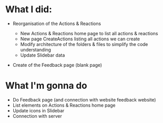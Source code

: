 # What I did:

- Reorganisation of the Actions & Reactions
    * New Actions & Reactions home page to list all actions & reactions
    * New page CreateActions listing all actions we can create
    * Modify architecture of the folders & files to simplify the code understanding
    * Update Slidebar data

- Create of the Feedback page (blank page)

# What I'm gonna do

- Do Feedback page (and connection with website feedback website)
- List elements on Actions & Reactions home page
- Update icons in Slidebar
- Connection with server